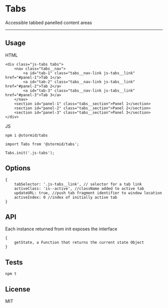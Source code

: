 # Tabs

Accessible tabbed panelled content areas

---

## Usage
HTML
```
<div class="js-tabs tabs">
    <nav class="tabs__nav">
        <a id="tab-1" class="tabs__nav-link js-tabs__link" href="#panel-1">Tab 1</a>
        <a id="tab-2" class="tabs__nav-link js-tabs__link" href="#panel-2">Tab 2</a>
        <a id="tab-3" class="tabs__nav-link js-tabs__link" href="#panel-3">Tab 3</a>
    </nav>
    <section id="panel-1" class="tabs__section">Panel 1</section>
    <section id="panel-2" class="tabs__section">Panel 2</section>
    <section id="panel-3" class="tabs__section">Panel 3</section>
</div>
```

JS
```
npm i @stormid/tabs
```
```
import Tabs from '@stormid/tabs';

Tabs.init('.js-tabs');
```

## Options
```
{
    tabSelector: '.js-tabs__link', // selector for a tab link  
    activeClass: 'is--active', //className added to active tab
    updateURL: true, //push tab fragment identifier to window location 
    activeIndex: 0 //index of initially active tab
}
```

## API
Each instance returned from init exposes the interface
```
{
    getState, a Function that returns the current state Object
}
```

## Tests
```
npm t
```

## License
MIT